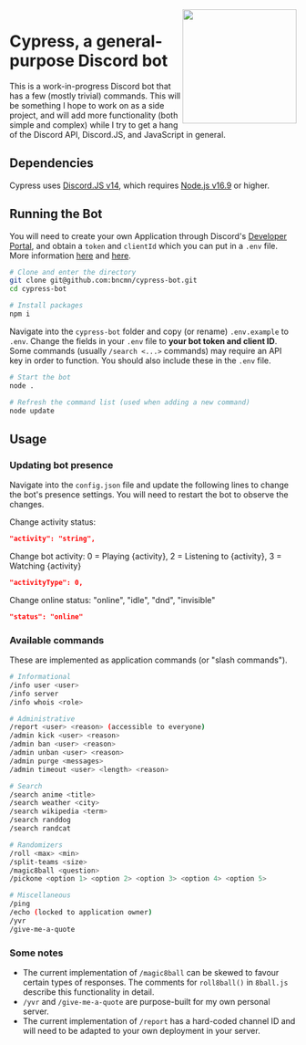 <img src="https://user-images.githubusercontent.com/41103373/209212413-cf00931e-c7fe-43b9-b4e5-fcdf0d094010.png" width="200" height="200" align="right"/>

# Cypress, a general-purpose Discord bot
This is a work-in-progress Discord bot that has a few (mostly trivial) commands. This will be something I hope to work on as a side project, and will add more functionality (both simple and complex) while I try to get a hang of the Discord API, Discord.JS, and JavaScript in general.

## Dependencies 
Cypress uses [Discord.JS v14](https://discord.js.org/), which requires [Node.js v16.9](https://nodejs.org/en/) or higher. 

## Running the Bot
You will need to create your own Application through Discord's [Developer Portal](https://discord.com/developers/applications), and obtain a `token` and `clientId` which you can put in a `.env` file. More information [here](https://discordjs.guide/preparations/setting-up-a-bot-application.html) and [here](https://discordjs.guide/preparations/adding-your-bot-to-servers.html).

```bash
# Clone and enter the directory
git clone git@github.com:bncmn/cypress-bot.git
cd cypress-bot

# Install packages
npm i
```

Navigate into the `cypress-bot` folder and copy (or rename) `.env.example` to `.env`.
Change the fields in your `.env` file to **your bot token and client ID**. Some commands (usually `/search <...>` commands) may require an API key in order to function. You should also include these in the `.env` file.

```bash
# Start the bot
node .

# Refresh the command list (used when adding a new command)
node update
```
## Usage

### Updating bot presence
Navigate into the `config.json` file and update the following lines to change the bot's presence settings. You will need to restart the bot to observe the changes.
&nbsp;

Change activity status:
```json
"activity": "string",
```
Change bot activity: 0 = Playing {activity}, 2 = Listening to {activity}, 3 = Watching {activity}
```json
"activityType": 0,
```
Change online status: "online", "idle", "dnd", "invisible"
```json
"status": "online"
```
### Available commands
These are implemented as application commands (or "slash commands").<br>
```bash
# Informational
/info user <user>
/info server
/info whois <role>

# Administrative
/report <user> <reason> (accessible to everyone)
/admin kick <user> <reason>
/admin ban <user> <reason>
/admin unban <user> <reason>
/admin purge <messages>
/admin timeout <user> <length> <reason>

# Search
/search anime <title>
/search weather <city>
/search wikipedia <term>
/search randdog
/search randcat

# Randomizers
/roll <max> <min>
/split-teams <size>
/magic8ball <question>
/pickone <option 1> <option 2> <option 3> <option 4> <option 5>

# Miscellaneous
/ping
/echo (locked to application owner)
/yvr
/give-me-a-quote
```
### Some notes
* The current implementation of `/magic8ball` can be skewed to favour certain types of responses. The comments for `roll8ball()` in `8ball.js` describe this functionality in detail.
* `/yvr` and `/give-me-a-quote` are purpose-built for my own personal server.
* The current implementation of `/report` has a hard-coded channel ID and will need to be adapted to your own deployment in your server.
